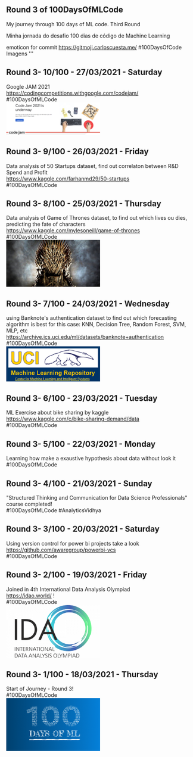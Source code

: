 ## Round 3 of 100DaysOfMLCode

My journey through 100 days of ML code. Third Round

Minha jornada do desafio 100 dias de código de Machine Learning

emoticon for commit https://gitmoji.carloscuesta.me/
#100DaysOfCode
Imagens
''' 


## Round 3- 10/100 - 27/03/2021 - Saturday
Google JAM 2021 <br>
https://codingcompetitions.withgoogle.com/codejam/<br>
#100DaysOfMLCode<br>
<img alt="100DaysOfCode" src="./img/2021-03-27_02-02-09.png"  width="50%" heigth="50%"/>

## Round 3- 9/100 - 26/03/2021 - Friday
Data analysis of 50 Startups dataset, find out correlaton between R&D Spend and Profit <br>
https://www.kaggle.com/farhanmd29/50-startups<br>
#100DaysOfMLCode<br>

## Round 3- 8/100 - 25/03/2021 - Thursday
Data analysis of Game of Thrones dataset, to find out which lives ou dies, predicting the fate of characters<br>
https://www.kaggle.com/mylesoneill/game-of-thrones<br>
#100DaysOfMLCode<br>
<img alt="100DaysOfCode" src="./img/game-of-thrones-the-iron-throne-800x400.jpg"  width="50%" heigth="50%"/>

## Round 3- 7/100 - 24/03/2021 - Wednesday
using Banknote's authentication dataset to find out which forecasting algorithm is best for this case: KNN, Decision Tree, Random Forest, SVM, MLP, etc <br>
https://archive.ics.uci.edu/ml/datasets/banknote+authentication<br>
#100DaysOfMLCode<br>
<img alt="100DaysOfCode" src="./img/2021-03-24_10-39-03.png"  width="50%" heigth="50%"/>

## Round 3- 6/100 - 23/03/2021 - Tuesday
ML Exercise about bike sharing by kaggle <br>
https://www.kaggle.com/c/bike-sharing-demand/data<br>
#100DaysOfMLCode

## Round 3- 5/100 - 22/03/2021 - Monday
Learning how make a exaustive hypothesis about data without look it<br>
#100DaysOfMLCode

## Round 3- 4/100 - 21/03/2021 - Sunday
"Structured Thinking and Communication for Data Science Professionals" course completed!<br>
#100DaysOfMLCode #AnalyticsVidhya

## Round 3- 3/100 - 20/03/2021 - Saturday
Using version control for power bi projects take a look<br>
https://github.com/awaregroup/powerbi-vcs<br>
#100DaysOfMLCode


## Round 3- 2/100 - 19/03/2021 - Friday
Joined in 4th International Data Analysis Olympiad<br>
https://idao.world/ !<br>
#100DaysOfMLCode
<br>
<img alt="100DaysOfCode" src="./img/idao-main-logo.png"  width="50%" heigth="50%"/>

## Round 3- 1/100 - 18/03/2021 - Thursday
Start of Journey - Round 3!<br>
#100DaysOfMLCode
<br>
<img alt="100DaysOfCode" src="./img/bae40000-e791-11ea-842f-73c5a620a905.png"  width="50%" heigth="50%"/>

